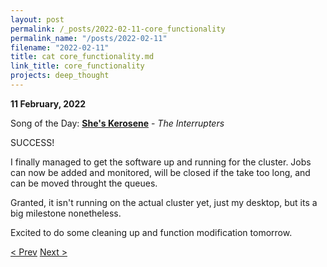 ```yaml
---
layout: post
permalink: /_posts/2022-02-11-core_functionality
permalink_name: "/posts/2022-02-11"
filename: "2022-02-11"
title: cat core_functionality.md
link_title: core_functionality
projects: deep_thought
---
```

**11 February, 2022**

Song of the Day: [**She's Kerosene**](https://youtu.be/Yq2jJLswL8I) - *The Interrupters*

SUCCESS!

I finally managed to get the software up and running for the cluster. Jobs can now be added and monitored, will be closed if the take too long, and can be moved throught the queues.

Granted, it isn't running on the actual cluster yet, just my desktop, but its a big milestone nonetheless.

Excited to do some cleaning up and function modification tomorrow.

[< Prev](/_posts/2022-02-10-holding_out_for_a_clear_night)    [Next >](/_posts/2022-02-12-and_back_to_failure)
